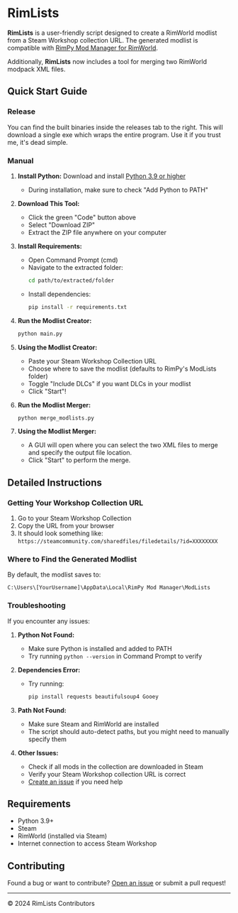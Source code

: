 # RimLists

**RimLists** is a user-friendly script designed to create a RimWorld modlist from a Steam Workshop collection URL. The generated modlist is compatible with [RimPy Mod Manager for RimWorld](https://github.com/rimpy-custom/RimPy).

Additionally, **RimLists** now includes a tool for merging two RimWorld modpack XML files.

## Quick Start Guide

### Release
You can find the built binaries inside the releases tab to the right. This will download a single exe which wraps the entire program. Use it if you trust me, it's dead simple.

### Manual
1. **Install Python:** Download and install [Python 3.9 or higher](https://www.python.org/downloads/)
   - During installation, make sure to check "Add Python to PATH"

2. **Download This Tool:**
   - Click the green "Code" button above
   - Select "Download ZIP"
   - Extract the ZIP file anywhere on your computer

3. **Install Requirements:**
   - Open Command Prompt (cmd)
   - Navigate to the extracted folder:
     ```bash
     cd path/to/extracted/folder
     ```
   - Install dependencies:
     ```bash
     pip install -r requirements.txt
     ```

4. **Run the Modlist Creator:**
   ```bash
   python main.py
   ```

5. **Using the Modlist Creator:**
   - Paste your Steam Workshop Collection URL
   - Choose where to save the modlist (defaults to RimPy's ModLists folder)
   - Toggle "Include DLCs" if you want DLCs in your modlist
   - Click "Start"!

6. **Run the Modlist Merger:**
   ```bash
   python merge_modlists.py
   ```

7. **Using the Modlist Merger:**
   - A GUI will open where you can select the two XML files to merge and specify the output file location.
   - Click "Start" to perform the merge.

## Detailed Instructions

### Getting Your Workshop Collection URL
1. Go to your Steam Workshop Collection
2. Copy the URL from your browser
3. It should look something like: `https://steamcommunity.com/sharedfiles/filedetails/?id=XXXXXXXX`

### Where to Find the Generated Modlist
By default, the modlist saves to:
```
C:\Users\[YourUsername]\AppData\Local\RimPy Mod Manager\ModLists
```

### Troubleshooting

If you encounter any issues:

1. **Python Not Found:**
   - Make sure Python is installed and added to PATH
   - Try running `python --version` in Command Prompt to verify

2. **Dependencies Error:**
   - Try running:
     ```bash
     pip install requests beautifulsoup4 Gooey
     ```

3. **Path Not Found:**
   - Make sure Steam and RimWorld are installed
   - The script should auto-detect paths, but you might need to manually specify them

4. **Other Issues:**
   - Check if all mods in the collection are downloaded in Steam
   - Verify your Steam Workshop collection URL is correct
   - [Create an issue](https://github.com/olibols/Steam-Rimworld-Modlist-Scraper/issues) if you need help

## Requirements

- Python 3.9+
- Steam
- RimWorld (installed via Steam)
- Internet connection to access Steam Workshop

## Contributing

Found a bug or want to contribute? [Open an issue](https://github.com/olibols/Steam-Rimworld-Modlist-Scraper/issues) or submit a pull request!

---

© 2024 RimLists Contributors
